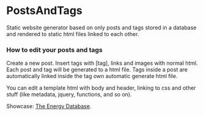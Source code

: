 PostsAndTags
============
Static website generator based on only posts and tags stored in a database and rendered to static html files linked to each other.

### How to edit your posts and tags
Create a new post. Insert tags with [tag], links and images with normal html.
Each post and tag will be generated to a html file. Tags inside a post are automatically linked inside the tag own automatic generate html file.

You can edit a template html with body and header, linking to css and other stuff (like metadata, jquery, functions, and so on).

Showcase: [The Energy Database](http://hydrogen2oxygen.net/energy/).